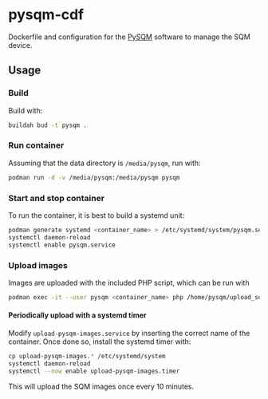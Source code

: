 # pysqm-cdf
Dockerfile and configuration for the [PySQM](https://guaix.fis.ucm.es/PySQM) software to manage the SQM device.

## Usage
### Build
Build with:
```bash
buildah bud -t pysqm .
```

### Run container
Assuming that the data directory is `/media/pysqm`, run with:
```bash
podman run -d -v /media/pysqm:/media/pysqm pysqm
```

### Start and stop container
To run the container, it is best to build a systemd unit:
```bash
podman generate systemd <container_name> > /etc/systemd/system/pysqm.service
systemctl daemon-reload
systemctl enable pysqm.service
```

### Upload images
Images are uploaded with the included PHP script, which can be run with
```bash
podman exec -it --user pysqm <container_name> php /home/pysqm/upload_sqm_images.php
```

#### Periodically upload with a systemd timer
Modify `upload-pysqm-images.service` by inserting the correct name of the container. Once done so, install
the systemd timer with:
```bash
cp upload-pysqm-images.* /etc/systemd/system
systemctl daemon-reload
systemctl --now enable upload-pysqm-images.timer
```
This will upload the SQM images once every 10 minutes.

